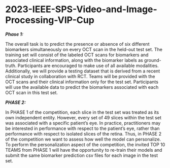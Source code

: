 # 2023-IEEE-SPS-Video-and-Image-Processing-VIP-Cup

_**Phase 1:**_

The overall task is to predict the presence or absence of six different biomarkers 
simultaneously on every OCT scan in the held-out test set. The training set will consist of 
the labeled OCT scans for biomarkers and associated clinical information, along with the 
biomarker labels as ground-truth. Participants are encouraged to make use of all 
available modalities. Additionally, we will provide a testing dataset that is derived from a 
recent clinical study in collaboration with RCT. Teams will be provided with the OCT scans 
and their clinical information only for the test set. Participants will use the available data 
to predict the biomarkers associated with each OCT scan in this test set.

_**PHASE 2:**_

In PHASE 1 of the competition, each slice in the test set was treated as its own independent 
entity. However, every set of 49 slices within the test set was associated with a specific patient’s 
eye. In practice, practitioners may be interested in performance with respect to the patient’s eye, 
rather than performance with respect to isolated slices of the retina. Thus, in PHASE 2 of the 
competition we want to assess how well the model can personalize. To perform the 
personalization aspect of the competition, the invited TOP 10 TEAMS from PHASE 1 will have the 
opportunity to re-train their models and submit the same biomarker prediction csv files for each 
image in the test set.
